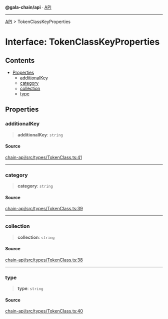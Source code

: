 **@gala-chain/api** ∙ [API](../exports.md)

***

[API](../exports.md) > TokenClassKeyProperties

# Interface: TokenClassKeyProperties

## Contents

- [Properties](TokenClassKeyProperties.md#properties)
  - [additionalKey](TokenClassKeyProperties.md#additionalkey)
  - [category](TokenClassKeyProperties.md#category)
  - [collection](TokenClassKeyProperties.md#collection)
  - [type](TokenClassKeyProperties.md#type)

## Properties

### additionalKey

> **additionalKey**: `string`

#### Source

[chain-api/src/types/TokenClass.ts:41](https://github.com/GalaChain/sdk/blob/bcbbb18/chain-api/src/types/TokenClass.ts#L41)

***

### category

> **category**: `string`

#### Source

[chain-api/src/types/TokenClass.ts:39](https://github.com/GalaChain/sdk/blob/bcbbb18/chain-api/src/types/TokenClass.ts#L39)

***

### collection

> **collection**: `string`

#### Source

[chain-api/src/types/TokenClass.ts:38](https://github.com/GalaChain/sdk/blob/bcbbb18/chain-api/src/types/TokenClass.ts#L38)

***

### type

> **type**: `string`

#### Source

[chain-api/src/types/TokenClass.ts:40](https://github.com/GalaChain/sdk/blob/bcbbb18/chain-api/src/types/TokenClass.ts#L40)
